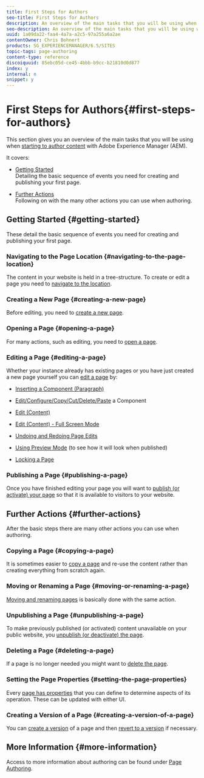```yaml
---
title: First Steps for Authors
seo-title: First Steps for Authors
description: An overview of the main tasks that you will be using when starting to author content with AEM
seo-description: An overview of the main tasks that you will be using when starting to author content with AEM
uuid: 1a09da22-faa4-4a7a-a2c5-97a255a6a2ae
contentOwner: Chris Bohnert
products: SG_EXPERIENCEMANAGER/6.5/SITES
topic-tags: page-authoring
content-type: reference
discoiquuid: 85ebc05d-ce45-4bbb-b9cc-b21810d0d877
index: y
internal: n
snippet: y
---
```


# First Steps for Authors{#first-steps-for-authors}

This section gives you an overview of the main tasks that you will be using when [starting to author content](../../../sites/authoring/using/author.md#concept-of-authoring-and-publishing) with Adobe Experience Manager (AEM).

It covers:

* [Getting Started](#getting-started)  
  Detailing the basic sequence of events you need for creating and publishing your first page.  

* [Further Actions](#further-actions)  
  Following on with the many other actions you can use when authoring.

## Getting Started {#getting-started}

These detail the basic sequence of events you need for creating and publishing your first page.

### Navigating to the Page Location {#navigating-to-the-page-location}

The content in your website is held in a tree-structure. To create or edit a page you need to [navigate to the location](../../../sites/authoring/using/basic-handling.md#viewing-and-selecting-resources).

### Creating a New Page {#creating-a-new-page}

Before editing, you need to [create a new page](../../../sites/authoring/using/managing-pages.md#creating-a-new-page).

### Opening a Page {#opening-a-page}

For many actions, such as editing, you need to [open a page](../../../sites/authoring/using/managing-pages.md#opening-a-page-for-editing).

### Editing a Page {#editing-a-page}

Whether your instance already has existing pages or you have just created a new page yourself you can [edit a page](../../../sites/authoring/using/editing-content.md) by:

* [Inserting a Component (Paragraph)](../../../sites/authoring/using/editing-content.md#inserting-a-component)
* [Edit/Configure/Copy/Cut/Delete/Paste](../../../sites/authoring/using/editing-content.md#edit-configure-copy-cut-delete-paste) a Component
* [Edit (Content)](../../../sites/authoring/using/editing-content.md#edit-content)
* [Edit (Content) - Full Screen Mode](../../../sites/authoring/using/editing-content.md#edit-content-full-screen-mode)  

* [Undoing and Redoing Page Edits](../../../sites/authoring/using/editing-content.md#undoing-and-redoing-page-edits)
* [Using Preview Mode](../../../sites/authoring/using/editing-content.md#preview-mode) (to see how it will look when published)
* [Locking a Page](../../../sites/authoring/using/editing-content.md#locking-a-page)

### Publishing a Page {#publishing-a-page}

Once you have finished editing your page you will want to [publish (or activate) your page](../../../sites/authoring/using/publishing-pages.md#main-pars-title-10) so that it is available to visitors to your website.

## Further Actions {#further-actions}

After the basic steps there are many other actions you can use when authoring.

### Copying a Page {#copying-a-page}

It is sometimes easier to [copy a page](../../../sites/authoring/using/managing-pages.md#copying-and-pasting-a-page) and re-use the content rather than creating everything from scratch again.

### Moving or Renaming a Page {#moving-or-renaming-a-page}

[Moving and renaming pages](../../../sites/authoring/using/managing-pages.md#moving-or-renaming-a-page) is basically done with the same action.

### Unpublishing a Page {#unpublishing-a-page}

To make previously published (or activated) content unavailable on your public website, you [unpublish (or deactivate) the page](../../../sites/authoring/using/publishing-pages.md#main-pars-title-5).

### Deleting a Page {#deleting-a-page}

If a page is no longer needed you might want to [delete the page](../../../sites/authoring/using/managing-pages.md#deleting-a-page).

### Setting the Page Properties {#setting-the-page-properties}

Every [page has properties](../../../sites/authoring/using/editing-page-properties.md) that you can define to determine aspects of its operation. These can be updated with either UI.

### Creating a Version of a Page {#creating-a-version-of-a-page}

You can [create a version](../../../sites/authoring/using/working-with-page-versions.md#creating-a-new-version) of a page and then [revert to a version](../../../sites/authoring/using/working-with-page-versions.md#reverting-to-a-page-version) if necessary.

## More Information {#more-information}

Access to more information about authoring can be found under [Page Authoring](../../../sites/authoring/using/page-authoring.md).
